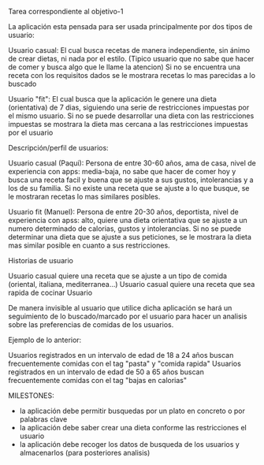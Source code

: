 Tarea correspondiente al objetivo-1

La aplicación esta pensada para ser usada principalmente por dos tipos de usuario:

Usuario casual: El cual busca recetas de manera independiente, sin ánimo de crear dietas, ni nada por el estilo.
		   (Tipico usuario que no sabe que hacer de comer y busca algo que le llame la atencion)
		   Si no se encuentra una receta con los requisitos dados se le mostrara recetas lo mas parecidas a lo buscado

Usuario "fit": El cual busca que la aplicación le genere una dieta (orientativa) de 7 dias, siguiendo una serie 
	       de restricciones impuestas por el mismo usuario.
	       Si no se puede desarrollar una dieta con las restricciones impuestas se mostrara la dieta mas cercana 
	       a las restricciones impuestas por el usuario

Descripción/perfil de usuarios:

Usuario casual (Paqui): Persona de entre 30-60 años, ama de casa, nivel de experiencia con apps: media-baja, no sabe que hacer de comer hoy y busca una receta facil y buena que se ajuste a sus gustos, intolerancias y a los de su familia. Si no existe una receta que se ajuste a lo que busque, se le mostraran recetas lo mas similares posibles.

Usuario fit (Manuel): Persona de entre 20-30 años, deportista, nivel de experiencia con apss: alto, quiere una dieta orientativa que se ajuste a un numero determinado de calorias, gustos y intolerancias. Si no se puede determinar una dieta que se ajuste a sus peticiones, se le mostrara la dieta mas similar posible en cuanto a sus restricciones.

Historias de usuario

Usuario casual quiere una receta que se ajuste a un tipo de comida (oriental, italiana, mediterranea...)
Usuario casual quiere una receta que sea rapida de cocinar
Usuario 




	
De manera invisible al usuario que utilice dicha aplicación se hará un seguimiento de lo buscado/marcado por el usuario
para hacer un analisis sobre las preferencias de comidas de los usuarios. 

Ejemplo de lo anterior: 

Usuarios registrados en un intervalo de edad de 18 a 24 años buscan frecuentemente comidas con el tag "pasta" y "comida rapida"
Usuarios registrados en un intervalo de edad de 50 a 65 años buscan frecuentemente comidas con el tag "bajas en calorias"

MILESTONES:
- la aplicación debe permitir busquedas por un plato en concreto o por palabras clave
- la aplicación debe saber crear una dieta conforme las restricciones el usuario
- la aplicación debe recoger los datos de busqueda de los usuarios y almacenarlos (para posteriores analisis)
